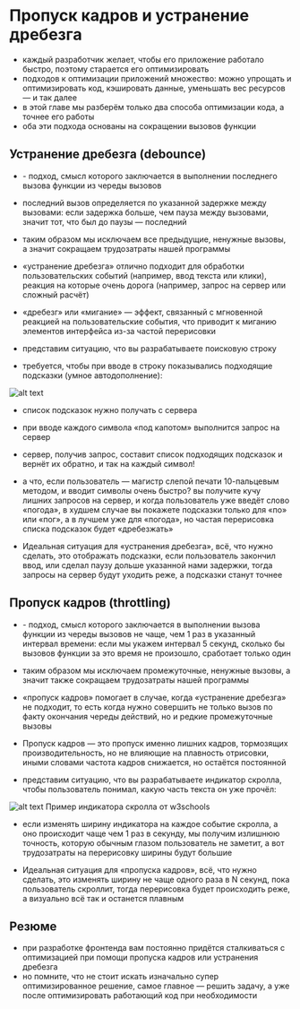# Пропуск кадров и устранение дребезга #

* каждый разработчик желает, чтобы его приложение работало быстро, поэтому старается его оптимизировать
* подходов к оптимизации приложений множество: можно упрощать и оптимизировать код, кэшировать данные, уменьшать вес ресурсов — и так далее
* в этой главе мы разберём только два способа оптимизации кода, а точнее его работы
* оба эти подхода основаны на сокращении вызовов функции

## Устранение дребезга (debounce) ##

* \- подход, смысл которого заключается в выполнении последнего вызова функции из череды вызовов
* последний вызов определяется по указанной задержке между вызовами: если задержка больше, чем пауза между вызовами, значит тот, что был до паузы — последний
* таким образом мы исключаем все предыдущие, ненужные вызовы, а значит сокращаем трудозатраты нашей программы

* «устранение дребезга» отлично подходит для обработки пользовательских событий (например, ввод текста или клики), реакция на которые очень дорога (например, запрос на сервер или сложный расчёт)

* «дребезг» или «мигание» — эффект, связанный с мгновенной реакцией на пользовательские события, что приводит к миганию элементов интерфейса из-за частой перерисовки

* представим ситуацию, что вы разрабатываете поисковую строку
* требуется, чтобы при вводе в строку показывались подходящие подсказки (умное автодополнение):

![alt text](search.png)

* список подсказок нужно получать с сервера

* при вводе каждого символа «под капотом» выполнится запрос на сервер
* сервер, получив запрос, составит список подходящих подсказок и вернёт их обратно, и так на каждый символ!

* а что, если пользователь — магистр слепой печати 10-пальцевым методом, и вводит символы очень быстро? вы получите кучу лишних запросов на сервер, и когда пользователь уже введёт слово «погода», в худшем случае вы покажете подсказки только для «по» или «пог», а в лучшем уже для «погода», но частая перерисовка списка подсказок будет «дребезжать»

* Идеальная ситуация для «устранения дребезга», всё, что нужно сделать, это отображать подсказки, если пользователь закончил ввод, или сделал паузу дольше указанной нами задержки, тогда запросы на сервер будут уходить реже, а подсказки станут точнее

## Пропуск кадров (throttling) ##

* \- подход, смысл которого заключается в выполнении вызова функции из череды вызовов не чаще, чем 1 раз в указанный интервал времени: если мы укажем интервал 5 секунд, сколько бы вызовов функции за это время не произошло, сработает только один
* таким образом мы исключаем промежуточные, ненужные вызовы, а значит также сокращаем трудозатраты нашей программы

* «пропуск кадров» помогает в случае, когда «устранение дребезга» не подходит, то есть когда нужно совершить не только вызов по факту окончания череды действий, но и редкие промежуточные вызовы

* Пропуск кадров — это пропуск именно лишних кадров, тормозящих производительность, но не влияющие на плавность отрисовки, иными словами частота кадров снижается, но остаётся постоянной

* представим ситуацию, что вы разрабатываете индикатор скролла, чтобы пользователь понимал, какую часть текста он уже прочёл:

![alt text](scroll-indicator.png)
Пример индикатора скролла от w3schools

* если изменять ширину индикатора на каждое событие скролла, а оно происходит чаще чем 1 раз в секунду, мы получим излишнюю точность, которую обычным глазом пользователь не заметит, а вот трудозатраты на перерисовку ширины будут большие

* Идеальная ситуация для «пропуска кадров», всё, что нужно сделать, это изменять ширину не чаще одного раза в N секунд, пока пользователь скроллит, тогда перерисовка будет происходить реже, а визуально всё так и останется плавным

## Резюме ##
* при разработке фронтенда вам постоянно придётся сталкиваться с оптимизацией при помощи пропуска кадров или устранения дребезга
* но помните, что не стоит искать изначально супер оптимизированное решение, самое главное — решить задачу, а уже после оптимизировать работающий код при необходимости